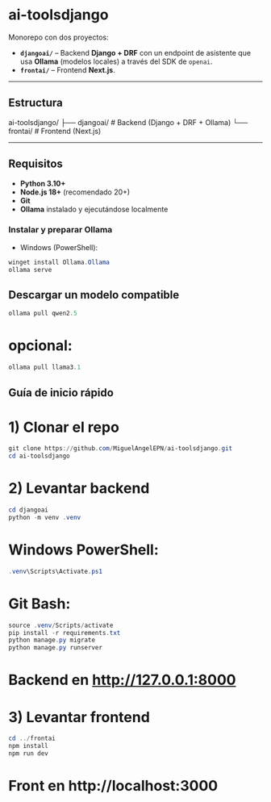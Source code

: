 # ai-toolsdjango

Monorepo con dos proyectos:

- **`djangoai/`** – Backend **Django + DRF** con un endpoint de asistente que usa **Ollama** (modelos locales) a través del SDK de `openai`.
- **`frontai/`** – Frontend **Next.js**.

---

## Estructura
ai-toolsdjango/
├── djangoai/ # Backend (Django + DRF + Ollama)
└── frontai/ # Frontend (Next.js)

---

## Requisitos

- **Python 3.10+**
- **Node.js 18+** (recomendado 20+)
- **Git**
- **Ollama** instalado y ejecutándose localmente

### Instalar y preparar Ollama

- Windows (PowerShell):

```powershell
winget install Ollama.Ollama
ollama serve
```

## Descargar un modelo compatible
```powershell
ollama pull qwen2.5
```

# opcional:
```powershell
ollama pull llama3.1
```

## Guía de inicio rápido
# 1) Clonar el repo
```powershell
git clone https://github.com/MiguelAngelEPN/ai-toolsdjango.git
cd ai-toolsdjango
```

# 2) Levantar backend
```powershell
cd djangoai
python -m venv .venv
```
# Windows PowerShell:
```powershell
.venv\Scripts\Activate.ps1
```
# Git Bash:
```powershell
source .venv/Scripts/activate
pip install -r requirements.txt  
python manage.py migrate
python manage.py runserver
```
# Backend en http://127.0.0.1:8000

# 3) Levantar frontend
```powershell
cd ../frontai
npm install
npm run dev
```
# Front en http://localhost:3000
